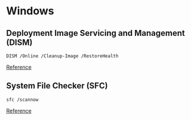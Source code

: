 # Windows

## Deployment Image Servicing and Management (DISM)

`DISM /Online /Cleanup-Image /RestoreHealth`

[Reference](https://www.windowscentral.com/how-use-dism-command-line-utility-repair-windows-10-image)

## System File Checker (SFC)

`sfc /scannow`

[Reference](https://www.lifewire.com/how-to-use-sfc-scannow-to-repair-windows-system-files-2626161)
